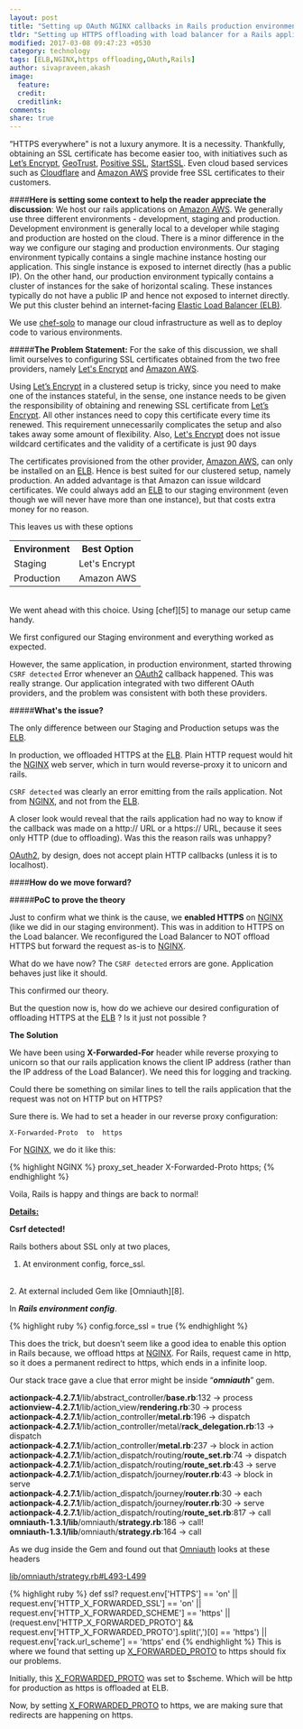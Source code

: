 ```yaml
---
layout: post
title: "Setting up OAuth NGINX callbacks in Rails production environment with load balancers and HTTPS offloading"
tldr: "Setting up HTTPS offloading with load balancer for a Rails application, OAuth may give <b>'CSRF detected'</b> errors"
modified: 2017-03-08 09:47:23 +0530
category: technology
tags: [ELB,NGINX,https offloading,OAuth,Rails]
author: sivapraveen,akash
image:
  feature: 
  credit: 
  creditlink: 
comments: 
share: true
---
```


“HTTPS everywhere” is not a luxury anymore. It is a necessity. Thankfully, obtaining an SSL certificate has become easier too, with initiatives such as [Let’s Encrypt][1], [GeoTrust][10], [Positive SSL][11], [StartSSL][12]. Even cloud based services such as [Cloudflare][2] and [Amazon AWS][3] provide free SSL certificates to their customers. 

####**Here is setting some context to help the reader appreciate the discussion**:
We host our rails applications on [Amazon AWS][3]. We generally use three different environments - development, staging and production. Development environment is generally local to a developer while staging and production are hosted on the cloud. There is a minor difference in the way we configure our staging and production environments. Our staging environment typically contains a single machine instance hosting our application. This single instance is exposed to internet directly (has a public IP). On the other hand, our production environment typically contains a cluster of instances for the sake of horizontal scaling. These instances typically do not have a public IP and hence not exposed to internet directly. We put this cluster behind an internet-facing [Elastic Load Balancer (ELB)][4].

We use [chef-solo][5] to manage our cloud infrastructure as well as to deploy code to various environments.

#####**The Problem Statement:**
For the sake of this discussion, we shall limit ourselves to configuring SSL certificates obtained from the two free providers, namely [Let's Encrypt][1] and [Amazon AWS][3].

Using [Let’s Encrypt][1] in a clustered setup is tricky, since you need to make one of the instances stateful, in the sense, one instance needs to be given the responsibility of obtaining and renewing SSL certificate from [Let’s Encrypt][1]. All other instances need to copy this certificate every time its renewed. This requirement unnecessarily complicates the setup and also takes away some amount of flexibility. Also, [Let's Encrypt][1] does not issue wildcard certificates and the validity of a certificate is just 90 days

The certificates provisioned from the other provider, [Amazon AWS][3], can only be installed on an [ELB][4]. Hence is best suited for our clustered setup, namely production. An added advantage is that Amazon can issue wildcard certificates. We could always add an [ELB][4] to our staging environment (even though we will never have more than one instance), but that costs extra money for no reason. 

This leaves us with these options

<table class="custom_table">
  <tr>
    <th class="custom-t">Environment</th>
    <th class="custom-t">Best Option</th>
  </tr>
  <tr>
    <td class="custom-t">Staging</td>
    <td class="custom-t">Let's Encrypt</td>
  </tr>
  <tr>
    <td class="custom-t">Production</td>
    <td class="custom-t">Amazon AWS</td>
  </tr>
</table>
<br>
We went ahead with this choice. Using [chef][5] to manage our setup came handy.

We first configured our Staging environment and everything worked as expected. 

However, the same application, in production environment, started throwing `CSRF detected` Error whenever an [OAuth2][6] callback happened. This was really strange. Our application integrated with two different OAuth providers, and the problem was consistent with both these providers.
 
#####**What's the issue?**

The only difference between our Staging and Production setups was the [ELB][4]. 

In production, we offloaded HTTPS at the [ELB][4]. Plain HTTP request would hit the [NGINX][7] web server, which in turn would reverse-proxy it to unicorn and rails.

`CSRF detected` was clearly an error emitting from the rails application. Not from [NGINX][7], and not from the [ELB][4].

A closer look would reveal that the rails application had no way to know if the callback was made on a http:// URL or a https:// URL, because it sees only HTTP (due to offloading).  Was this the reason rails was unhappy? 

[OAuth2][6], by design, does not accept plain HTTP callbacks (unless it is to localhost).

####**How do we move forward?**

#####**PoC to prove the theory**

Just to confirm what we think is the cause, we <b>enabled HTTPS</b> on [NGINX][7] (like we did in our staging environment). This was in addition to HTTPS on the Load balancer. We reconfigured the Load Balancer to NOT offload HTTPS but forward the request as-is to [NGINX][7].

What do we have now? The `CSRF detected` errors are gone. Application behaves just like it should.

This confirmed our theory. 

But the question now is, how do we achieve our desired configuration of offloading HTTPS at the [ELB][4] ? Is it just not possible ? 

**The Solution**

We have been using <b>X-Forwarded-For</b> header while reverse proxying to unicorn so that our rails application knows the client IP address (rather than the IP address of the Load Balancer). We need this for logging and tracking.

Could there be something on similar lines to tell the rails application that the request was not on HTTP but on HTTPS?

Sure there is. We had to set a header in our reverse proxy configuration:

    X-Forwarded-Proto  to  https

For [NGINX][7], we do it like this:

{% highlight NGINX %}
  proxy_set_header X-Forwarded-Proto https;
{% endhighlight %}

Voila, Rails is happy and things are back to normal!

**<u>Details:</u>**

**Csrf detected!**

Rails bothers about SSL only at two places, 
<br>
1. At environment config, force_ssl.
<br>
2. At external included Gem like [Omniauth][8]. 
<br>

In ***Rails environment config***.

{% highlight ruby %}
  config.force_ssl = true
{% endhighlight %}

This does the trick, but doesn’t seem like a good idea to enable this option in Rails because, we offload https at [NGINX][7]. For Rails, request came in http, so it does a permanent redirect to https, which ends in a infinite loop.

Our stack trace gave a clue that error might be inside <q>***omniauth***</q> gem.

<div class="back-trace-div">
    <span class="back-trace-row"><b>actionpack-4.2.7.1</b>/lib/abstract_controller/<b>base.rb</b>:132 → process</span><br>
    <span class="back-trace-row"><b>actionview-4.2.7.1</b>/lib/action_view/<b>rendering.rb</b>:30 → process</span><br>
    <span class="back-trace-row"><b>actionpack-4.2.7.1</b>/lib/action_controller/<b>metal.rb</b>:196 → dispatch</span><br>
    <span class="back-trace-row"><b>actionpack-4.2.7.1</b>/lib/action_controller/metal/<b>rack_delegation.rb</b>:13 → dispatch</span><br>
    <span class="back-trace-row"><b>actionpack-4.2.7.1</b>/lib/action_controller/<b>metal.rb</b>:237 → block in action</span><br>
    <span class="back-trace-row"><b>actionpack-4.2.7.1</b>/lib/action_dispatch/routing/<b>route_set.rb</b>:74 → dispatch</span><br>
    <span class="back-trace-row"><b>actionpack-4.2.7.1</b>/lib/action_dispatch/routing/<b>route_set.rb</b>:43 → serve</span><br>
    <span class="back-trace-row"><b>actionpack-4.2.7.1</b>/lib/action_dispatch/journey/<b>router.rb</b>:43 → block in serve</span><br>
    <span class="back-trace-row"><b>actionpack-4.2.7.1</b>/lib/action_dispatch/journey/<b>router.rb</b>:30 → each</span><br>
    <span class="back-trace-row"><b>actionpack-4.2.7.1</b>/lib/action_dispatch/journey/<b>router.rb</b>:30 → serve</span><br>
    <span class="back-trace-row"><b>actionpack-4.2.7.1</b>/lib/action_dispatch/routing/<b>route_set.rb</b>:817 → call</span><br>
    <span class="back-trace-row"><b>omniauth-1.3.1/lib</b>/omniauth/<b>strategy.rb</b>:186 → call!</span><br>
    <span class="back-trace-row"><b>omniauth-1.3.1/lib</b>/omniauth/<b>strategy.rb</b>:164 → call</span><br>
</div>

As we dug inside the Gem and found out that [Omniauth][8] looks at these headers

<a href="https://github.com/intridea/omniauth/blob/ed1f9a8994e6b660e2eed3f85bb87c81229480fa/lib/omniauth/strategy.rb#L493-L499" target="_blank" >lib/omniauth/strategy.rb#L493-L499</a>

{% highlight ruby %}
def ssl?
  request.env['HTTPS'] == 'on' ||
  request.env['HTTP_X_FORWARDED_SSL'] == 'on' ||
  request.env['HTTP_X_FORWARDED_SCHEME'] == 'https' ||
  (request.env['HTTP_X_FORWARDED_PROTO'] && request.env['HTTP_X_FORWARDED_PROTO'].split(',')[0] == 'https') ||
  request.env['rack.url_scheme'] == 'https'
end
{% endhighlight %}
This is where we found that setting up [X_FORWARDED_PROTO][9] to https should fix our problems. 

Initially, this [X_FORWARDED_PROTO][9] was set to $scheme. Which will be http for production as https is offloaded at ELB. 

Now, by setting [X_FORWARDED_PROTO][9] to https, we are making sure that redirects are happening on https.


[1]: https://letsencrypt.org/
[2]: https://www.cloudflare.com/
[3]: https://aws.amazon.com/
[4]: https://aws.amazon.com/elasticloadbalancing/
[5]: https://docs.chef.io/chef_solo.html
[6]: https://oauth.net/2/
[7]: https://www.nginx.com/resources/wiki/
[8]: https://github.com/omniauth/omniauth
[9]: https://developer.mozilla.org/en-US/docs/Web/HTTP/Headers/X-Forwarded-Proto
[10]: https://www.geotrust.com/ssl/free-ssl-certificate/
[11]: https://www.positivessl.com/
[12]: https://www.startssl.com/